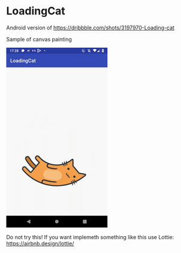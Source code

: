 # LoadingCat
Android version of 
https://dribbble.com/shots/3197970-Loading-cat

Sample of canvas painting

![](preview/LoadingCatPreview.gif)

Do not try this!
If you want implemeth something like this use Lottie:
https://airbnb.design/lottie/

